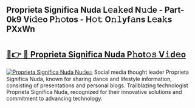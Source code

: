 ## Proprieta Significa Nuda L𝚎a𝚔ed N𝚞𝚍e - Part-0k9 Vi𝚍𝚎o P𝚑𝚘tos - H𝚘𝚝 O𝚗𝚕yf𝚊ns L𝚎a𝚔s PXxWn

# <h2><a href="http://kf2och.oniu.top/?m=Proprieta+Significa+Nuda">🔗👉 🔴 Proprieta Significa Nuda P𝚑ot𝚘𝚜 V𝚒d𝚎o</a></h2>

[![Proprieta Significa Nuda Nu𝚍e𝚜](https://i.imgur.com/0qMVB7G.gif)](http://kf2och.oniu.top/?m=Proprieta+Significa+Nuda)
Social media thought leader Proprieta Significa Nuda, known for sharing dance and lifestyle information, consisting of presentations and personal blogs. Trailblazing technologist Proprieta Significa Nuda, recognized for their innovative solutions and commitment to advancing technology.  
